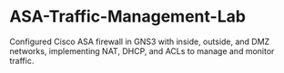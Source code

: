 # ASA-Traffic-Management-Lab
Configured Cisco ASA firewall in GNS3 with inside, outside, and DMZ networks, implementing NAT, DHCP, and ACLs to manage and monitor traffic.
